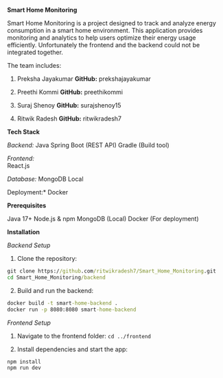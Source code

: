 **Smart Home Monitoring**

Smart Home Monitoring is a project designed to track and analyze energy consumption in a smart home environment. This application provides monitoring and analytics to help users optimize their energy usage efficiently.
Unfortunately the frontend and the backend could not be integrated together.

The team includes:
1. Preksha Jayakumar **GitHub:** prekshajayakumar

2. Preethi Kommi
    **GitHub:** preethikommi

4. Suraj Shenoy
    **GitHub:** surajshenoy15

5. Ritwik Radesh
    **GitHub:** ritwikradesh7

**Tech Stack**

*Backend:*
Java Spring Boot (REST API)
Gradle (Build tool)

*Frontend:*   
React.js

*Database:*
MongoDB Local

Deployment:*
Docker


**Prerequisites**

Java 17+
Node.js & npm
MongoDB (Local)
Docker (For deployment)



**Installation**

*Backend Setup*

1. Clone the repository:
```cmd
git clone https://github.com/ritwikradesh7/Smart_Home_Monitoring.git
cd Smart_Home_Monitoring/backend
```

2. Build and run the backend:
```cmd
docker build -t smart-home-backend .
docker run -p 8080:8080 smart-home-backend
```

*Frontend Setup*

1. Navigate to the frontend folder:
`cd ../frontend`

2. Install dependencies and start the app:
```cmd
npm install
npm run dev
```

